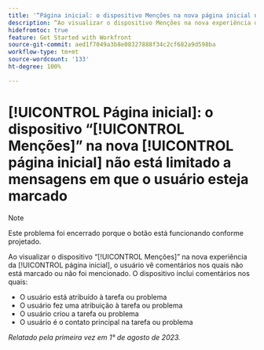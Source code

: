 ```yaml
---
title: '“Página inicial: o dispositivo Menções na nova página inicial não está limitado a mensagens em que o usuário esteja marcado.”'
description: “Ao visualizar o dispositivo Menções na nova experiência da página inicial, o usuário vê comentários nos quais não está marcado ou não foi mencionado.”
hidefromtoc: true
feature: Get Started with Workfront
source-git-commit: aed1f7049a3b8e08327888f34c2cf682a9d598ba
workflow-type: tm+mt
source-wordcount: '133'
ht-degree: 100%

---
```



# [!UICONTROL Página inicial]: o dispositivo “[!UICONTROL Menções]” na nova [!UICONTROL página inicial] não está limitado a mensagens em que o usuário esteja marcado

<!--Requested article, won't fix-->

>[!NOTE]
>
>Este problema foi encerrado porque o botão está funcionando conforme projetado.

Ao visualizar o dispositivo “[!UICONTROL Menções]” na nova experiência da [!UICONTROL página inicial], o usuário vê comentários nos quais não está marcado ou não foi mencionado. O dispositivo inclui comentários nos quais:

* O usuário está atribuído à tarefa ou problema
* O usuário fez uma atribuição à tarefa ou problema
* O usuário criou a tarefa ou problema
* O usuário é o contato principal na tarefa ou problema

_Relatado pela primeira vez em 1° de agosto de 2023._

